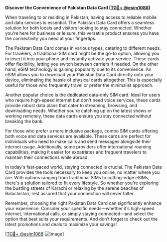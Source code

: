 **Discover the Convenience of Pakistan Data Card [[TG💪+ @esim1088](https://t.me/s/esim1088)]**

When traveling to or residing in Pakistan, having access to reliable mobile and data services is essential. The Pakistan Data Card offers a seamless solution for both locals and visitors looking to stay connected. Whether you're here for business or leisure, this versatile product ensures you have the connectivity you need at your fingertips.

The Pakistan Data Card comes in various types, catering to different needs. For travelers, a traditional SIM card might be the go-to option, allowing you to insert it into your phone and instantly activate your service. These cards offer flexibility, letting you switch between carriers if needed. On the other hand, eSIM technology is gaining popularity due to its convenience. An eSIM allows you to download your Pakistan Data Card directly onto your device, eliminating the hassle of physical cards altogether. This is especially useful for those who frequently travel or prefer the minimalist approach.

Another popular choice is the dedicated data-only SIM card. Ideal for users who require high-speed internet but don't need voice services, these cards provide robust data plans that cater to streaming, browsing, and downloading needs. Whether you're catching up on the latest shows or working remotely, these data cards ensure you stay connected without breaking the bank.

For those who prefer a more inclusive package, combo SIM cards offering both voice and data services are available. These cards are perfect for individuals who need to make calls and send messages alongside their internet usage. Additionally, some providers offer international roaming capabilities, making it easier for expatriates and frequent travelers to maintain their connections while abroad.

In today's fast-paced world, staying connected is crucial. The Pakistan Data Card provides the tools necessary to keep you online, no matter where you are. With options ranging from traditional SIMs to cutting-edge eSIMs, there's a solution tailored to fit every lifestyle. So whether you're exploring the bustling streets of Karachi or relaxing by the serene beaches of Balochistan, rest assured that your connection will never falter.

Remember, choosing the right Pakistan Data Card can significantly enhance your experience. Consider your specific needs—whether it’s high-speed internet, international calls, or simply staying connected—and select the option that best suits your requirements. And don’t forget to check out the latest promotions and deals to maximize your savings!

[[TG💪+ @esim1088](https://t.me/s/esim1088) ![Image](https://i.postimg.cc/Y0z9fWf4/image.png)]